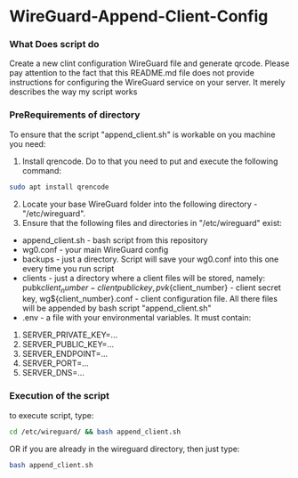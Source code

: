 # WireGuard-Append-Client-Config

### What Does script do

Create a new clint configuration WireGuard file and generate qrcode.
Please pay attention to the fact that this README.md file does not provide instructions for configuring the WireGuard service on your server. 
It merely describes the way my script works 

### PreRequirements of directory

To ensure that the script "append_client.sh" is workable on you machine you need:

1) Install qrencode. Do to that you need to put and execute the following command:
```bash
sudo apt install qrencode
``` 
2) Locate your base WireGuard folder into the following directory - "/etc/wireguard".
3) Ensure that the following files and directories in "/etc/wireguard" exist:
* append_client.sh - bash script from this repository
* wg0.conf - your main WireGuard config
* backups - just a directory. Script will save your wg0.conf into this one every time you run script
* clients - just a directory where a client files will be stored, namely: 
pubk${client_number} - client public key,
pvk${client_number} - client secret key, 
wg${client_number}.conf - client configuration file.
All there files will be appended by bash script "append_client.sh"
* .env - a file with your environmental variables. It must contain:
1) SERVER_PRIVATE_KEY=...
2) SERVER_PUBLIC_KEY=...
3) SERVER_ENDPOINT=...
4) SERVER_PORT=...
5) SERVER_DNS=...

### Execution of the script

to execute script, type:
```bash
cd /etc/wireguard/ && bash append_client.sh
```

OR if you are already in the wireguard directory, then just type: 
```bash
bash append_client.sh
```

